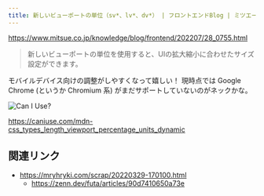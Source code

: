 ```yaml
---
title: 新しいビューポートの単位（sv*、lv*、dv*） | フロントエンドBlog | ミツエーリンクス
---
```


https://www.mitsue.co.jp/knowledge/blog/frontend/202207/28_0755.html

> 新しいビューポートの単位を使用すると、UIの拡大縮小に合わせたサイズ設定ができます。

モバイルデバイス向けの調整がしやすくなって嬉しい！
現時点では Google Chrome (というか Chromium 系) がまだサポートしていないのがネックかな。

![Can I Use?](https://mryhryki.com/file/UsHuNunTbOzArVn2wmoupe9c8K7dWD55Ttlj5sZt0sAZCyw0.png)

https://caniuse.com/mdn-css_types_length_viewport_percentage_units_dynamic

## 関連リンク

- https://mryhryki.com/scrap/20220329-170100.html
  - https://zenn.dev/futa/articles/90d7410650a73e

